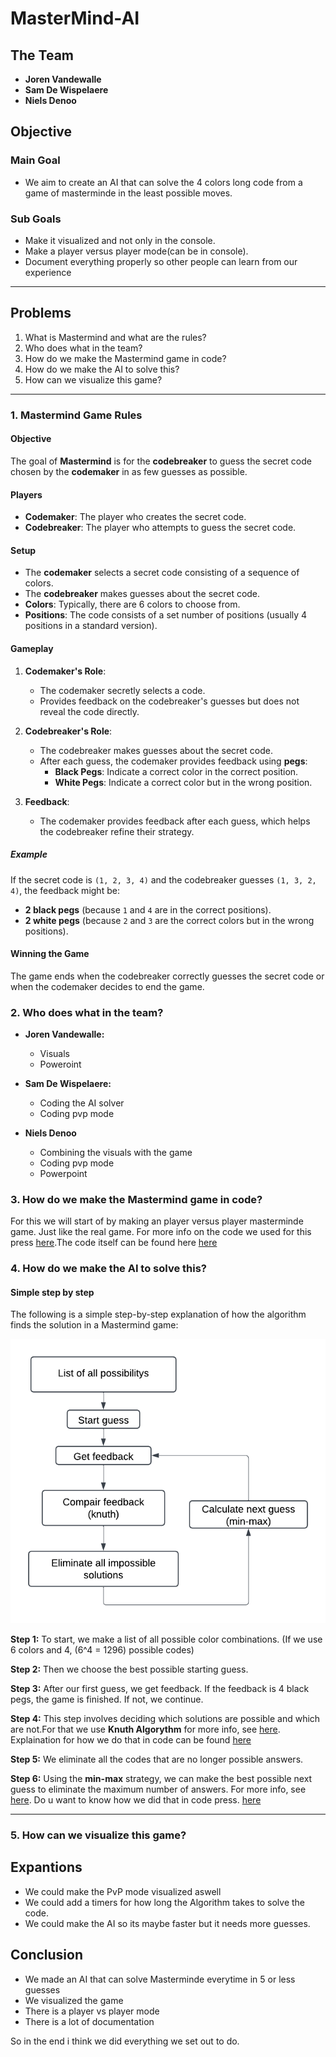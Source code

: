 # MasterMind-AI

## The Team

- **Joren Vandewalle**
- **Sam De Wispelaere**
- **Niels Denoo**

## Objective

### Main Goal

- We aim to create an AI that can solve the 4 colors long code from a game of masterminde in the least possible moves.

### Sub Goals

- Make it visualized and not only in the console.
- Make a player versus player mode(can be in console).
- Document everything properly so other people can learn from our experience

----

## Problems

1. What is Mastermind and what are the rules?
2. Who does what in the team?
3. How do we make the Mastermind game in code?
4. How do we make the AI to solve this?
5. How can we visualize this game?

----

### 1. Mastermind Game Rules

#### Objective

The goal of **Mastermind** is for the **codebreaker** to guess the secret code chosen by the **codemaker** in as few guesses as possible.

#### Players

- **Codemaker**: The player who creates the secret code.
- **Codebreaker**: The player who attempts to guess the secret code.

#### Setup

- The **codemaker** selects a secret code consisting of a sequence of colors.
- The **codebreaker** makes guesses about the secret code.
- **Colors**: Typically, there are 6 colors to choose from.
- **Positions**: The code consists of a set number of positions (usually 4 positions in a standard version).

#### Gameplay

1. **Codemaker's Role**:
   - The codemaker secretly selects a code.
   - Provides feedback on the codebreaker's guesses but does not reveal the code directly.

2. **Codebreaker's Role**:
   - The codebreaker makes guesses about the secret code.
   - After each guess, the codemaker provides feedback using **pegs**:
     - **Black Pegs**: Indicate a correct color in the correct position.
     - **White Pegs**: Indicate a correct color but in the wrong position.

3. **Feedback**:
   - The codemaker provides feedback after each guess, which helps the codebreaker refine their strategy.

##### Example

If the secret code is `(1, 2, 3, 4)` and the codebreaker guesses `(1, 3, 2, 4)`, the feedback might be:

- **2 black pegs** (because `1` and `4` are in the correct positions).
- **2 white pegs** (because `2` and `3` are the correct colors but in the wrong positions).

#### Winning the Game

The game ends when the codebreaker correctly guesses the secret code or when the codemaker decides to end the game.

### 2. Who does what in the team?

- **Joren Vandewalle:**
   - Visuals
   - Poweroint

- **Sam De Wispelaere:**
   - Coding the AI solver
   - Coding pvp mode

- **Niels Denoo**
   - Combining the visuals with the game
   - Coding pvp mode
   - Powerpoint

### 3. How do we make the Mastermind game in code?
For this we will start of by making an player versus player masterminde game. Just like the real game. For more info on the code we used for this press [here](./docs/Codes_Explained/PlayerVsPlayer.ipynb).The code itself can be found here [here](./PlayerVsPlayer/peoplePlay.py)

### 4. How do we make the AI to solve this?

#### Simple step by step

The following is a simple step-by-step explanation of how the algorithm finds the solution in a Mastermind game:

![Project Picture AI](./resources/images/Simple_Explenation.png)

**Step 1:** To start, we make a list of all possible color combinations. (If we use 6 colors and 4, \(6^4 = 1296\) possible codes)

**Step 2:** Then we choose the best possible starting guess.

**Step 3:** After our first guess, we get feedback. If the feedback is 4 black pegs, the game is finished. If not, we continue.

**Step 4:** This step involves deciding which solutions are possible and which are not.For that we use **Knuth Algorythm** for more info, see [here](./docs/Knuth_Algorithm_Explained.md). Explaination for how we do that in code can be found [here](./docs/Codes_Explained/KnuthCodeExplained.ipynb)

**Step 5:** We eliminate all the codes that are no longer possible answers.

**Step 6:** Using the **min-max** strategy, we can make the best possible next guess to eliminate the maximum number of answers. For more info, see [here](./docs/MinMaxExplained.md). Do u want to know how we did that in code press. [here](./docs/Codes_Explained/MinMaxCodeExplained.ipynb)

----

### 5. How can we visualize this game?


## Expantions

- We could make the PvP mode visualized aswell
- We could add a timers for how long the Algorithm takes to solve the code.
- We could make the AI so its maybe faster but it needs more guesses. 

## Conclusion

- We made an AI that can solve Masterminde everytime in 5 or less guesses 
- We visualized the game
- There is a player vs player mode
- There is a lot of documentation

So in the end i think we did everything we set out to do. 
